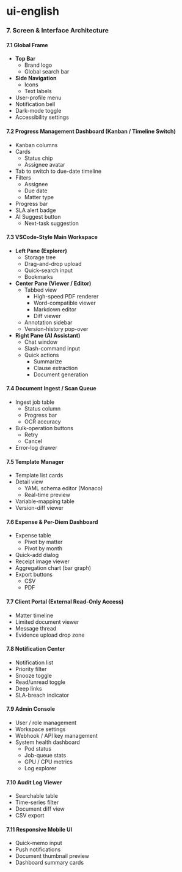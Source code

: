 # ui-english

### 7. Screen & Interface Architecture

#### 7.1 Global Frame

* **Top Bar**
  * Brand logo
  * Global search bar
* **Side Navigation**
  * Icons
  * Text labels
* User-profile menu
* Notification bell
* Dark-mode toggle
* Accessibility settings

#### 7.2 Progress Management Dashboard (Kanban / Timeline Switch)

* Kanban columns
* Cards
  * Status chip
  * Assignee avatar
* Tab to switch to due-date timeline
* Filters
  * Assignee
  * Due date
  * Matter type
* Progress bar
* SLA alert badge
* AI Suggest button
  * Next-task suggestion

#### 7.3 VSCode-Style Main Workspace

* **Left Pane (Explorer)**
  * Storage tree
  * Drag-and-drop upload
  * Quick-search input
  * Bookmarks
* **Center Pane (Viewer / Editor)**
  * Tabbed view
    * High-speed PDF renderer
    * Word-compatible viewer
    * Markdown editor
    * Diff viewer
  * Annotation sidebar
  * Version-history pop-over
* **Right Pane (AI Assistant)**
  * Chat window
  * Slash-command input
  * Quick actions
    * Summarize
    * Clause extraction
    * Document generation

#### 7.4 Document Ingest / Scan Queue

* Ingest job table
  * Status column
  * Progress bar
  * OCR accuracy
* Bulk-operation buttons
  * Retry
  * Cancel
* Error-log drawer

#### 7.5 Template Manager

* Template list cards
* Detail view
  * YAML schema editor (Monaco)
  * Real-time preview
* Variable-mapping table
* Version-diff viewer

#### 7.6 Expense & Per-Diem Dashboard

* Expense table
  * Pivot by matter
  * Pivot by month
* Quick-add dialog
* Receipt image viewer
* Aggregation chart (bar graph)
* Export buttons
  * CSV
  * PDF

#### 7.7 Client Portal (External Read-Only Access)

* Matter timeline
* Limited document viewer
* Message thread
* Evidence upload drop zone

#### 7.8 Notification Center

* Notification list
* Priority filter
* Snooze toggle
* Read/unread toggle
* Deep links
* SLA-breach indicator

#### 7.9 Admin Console

* User / role management
* Workspace settings
* Webhook / API key management
* System health dashboard
  * Pod status
  * Job-queue stats
  * GPU / CPU metrics
  * Log explorer

#### 7.10 Audit Log Viewer

* Searchable table
* Time-series filter
* Document diff view
* CSV export

#### 7.11 Responsive Mobile UI

* Quick-memo input
* Push notifications
* Document thumbnail preview
* Dashboard summary cards
